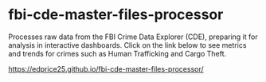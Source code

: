 # fbi-cde-master-files-processor
Processes raw data from the FBI Crime Data Explorer (CDE), preparing it for analysis in interactive dashboards. Click on the link below to see metrics and trends for crimes such as Human Trafficking and Cargo Theft.

https://edprice25.github.io/fbi-cde-master-files-processor/
